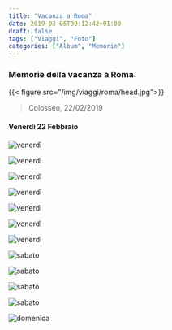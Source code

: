 ```yaml
---
title: "Vacanza a Roma"
date: 2019-03-05T09:12:42+01:00
draft: false
tags: ["Viaggi", "Foto"]
categories: ["Album", "Memorie"]
---
```

### Memorie della vacanza a Roma.

{{< figure src="/img/viaggi/roma/head.jpg">}}

> Colosseo, 22/02/2019

#### Venerdì 22 Febbraio

![](/img/viaggi/roma/collageRoma1.jpg "venerdì") 

![](/img/viaggi/roma/collageRoma2.jpg "venerdì") 

![](/img/viaggi/roma/collageRoma3.jpg "venerdì") 

![](/img/viaggi/roma/collageRoma4.jpg "venerdì") 

![](/img/viaggi/roma/collageRoma5.jpg "venerdì") 

![](/img/viaggi/roma/collageRoma6.jpg "venerdì") 

![](/img/viaggi/roma/collageRoma7.jpg "venerdì") 

![](/img/viaggi/roma/collageRoma8.jpg "sabato") 

![](/img/viaggi/roma/collageRoma9.jpg "sabato") 

![](/img/viaggi/roma/collageRoma10.jpg "sabato") 

![](/img/viaggi/roma/collageRoma11.jpg "sabato") 

![](/img/viaggi/roma/collageRoma12.jpg "domenica") 